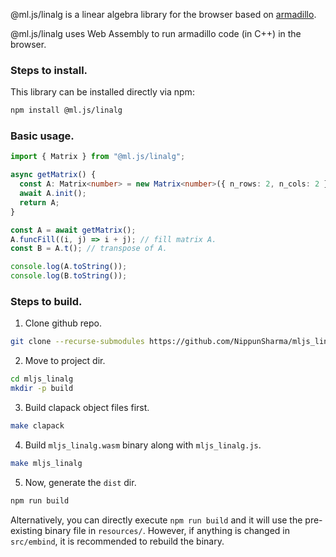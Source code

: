 @ml.js/linalg is a linear algebra library for the browser based on [armadillo](https://gitlab.com/conradsnicta/armadillo-code).

@ml.js/linalg uses Web Assembly to run armadillo code (in C++) in the browser.

### Steps to install.
This library can be installed directly via npm:
```bash
npm install @ml.js/linalg
```

### Basic usage.
```typescript
import { Matrix } from "@ml.js/linalg";

async getMatrix() {
  const A: Matrix<number> = new Matrix<number>({ n_rows: 2, n_cols: 2 }, "float");
  await A.init();
  return A;
}

const A = await getMatrix();
A.funcFill((i, j) => i + j); // fill matrix A.
const B = A.t(); // transpose of A.

console.log(A.toString());
console.log(B.toString());
```

### Steps to build.
1. Clone github repo.
```bash
git clone --recurse-submodules https://github.com/NippunSharma/mljs_linalg
```
2. Move to project dir.
```bash
cd mljs_linalg
mkdir -p build
```
3. Build clapack object files first.
```bash
make clapack
```
4. Build `mljs_linalg.wasm` binary along with `mljs_linalg.js`.
```bash
make mljs_linalg
```
5. Now, generate the `dist` dir.
```bash
npm run build
```

Alternatively, you can directly execute `npm run build` and it will
use the pre-existing binary file in `resources/`. However, if anything
is changed in `src/embind`, it is recommended to rebuild the binary.
